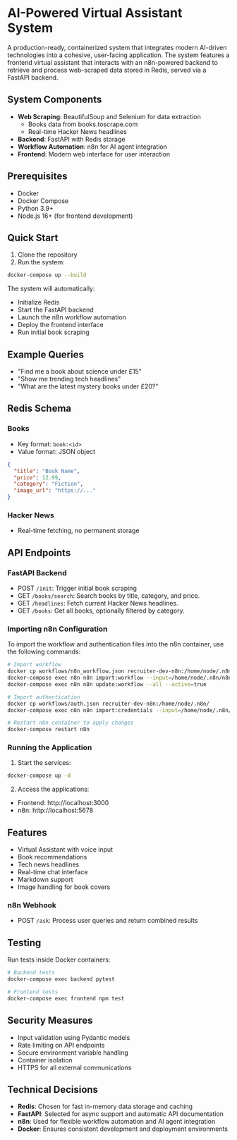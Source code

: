 # AI-Powered Virtual Assistant System

A production-ready, containerized system that integrates modern AI-driven technologies into a cohesive, user-facing application. The system features a frontend virtual assistant that interacts with an n8n-powered backend to retrieve and process web-scraped data stored in Redis, served via a FastAPI backend.

## System Components

- **Web Scraping**: BeautifulSoup and Selenium for data extraction
  - Books data from books.toscrape.com
  - Real-time Hacker News headlines
- **Backend**: FastAPI with Redis storage
- **Workflow Automation**: n8n for AI agent integration
- **Frontend**: Modern web interface for user interaction

## Prerequisites

- Docker
- Docker Compose
- Python 3.9+
- Node.js 16+ (for frontend development)

## Quick Start

1. Clone the repository
2. Run the system:
```bash
docker-compose up --build
```

The system will automatically:
- Initialize Redis
- Start the FastAPI backend
- Launch the n8n workflow automation
- Deploy the frontend interface
- Run initial book scraping

## Example Queries

- "Find me a book about science under £15"
- "Show me trending tech headlines"
- "What are the latest mystery books under £20?"

## Redis Schema

### Books
- Key format: `book:<id>`
- Value format: JSON object
```json
{
  "title": "Book Name",
  "price": 12.99,
  "category": "Fiction",
  "image_url": "https://..."
}
```

### Hacker News
- Real-time fetching, no permanent storage

## API Endpoints

### FastAPI Backend
- POST `/init`: Trigger initial book scraping
- GET `/books/search`: Search books by title, category, and price.
- GET `/headlines`: Fetch current Hacker News headlines.
- GET `/books`: Get all books, optionally filtered by category.

### Importing n8n Configuration

To import the workflow and authentication files into the n8n container, use the following commands:

```bash
# Import workflow
docker cp workflows/n8n_workflow.json recruiter-dev-n8n:/home/node/.n8n/
docker-compose exec n8n n8n import:workflow --input=/home/node/.n8n/n8n_workflow.json
docker-compose exec n8n n8n update:workflow --all --active=true

# Import authentication
docker cp workflows/auth.json recruiter-dev-n8n:/home/node/.n8n/
docker-compose exec n8n n8n import:credentials --input=/home/node/.n8n/auth.json

# Restart n8n container to apply changes
docker-compose restart n8n
```

### Running the Application

1. Start the services:
```bash
docker-compose up -d
```

2. Access the applications:
- Frontend: http://localhost:3000
- n8n: http://localhost:5678

## Features

- Virtual Assistant with voice input
- Book recommendations
- Tech news headlines
- Real-time chat interface
- Markdown support
- Image handling for book covers 

### n8n Webhook
- POST `/ask`: Process user queries and return combined results

## Testing

Run tests inside Docker containers:

```bash
# Backend tests
docker-compose exec backend pytest

# Frontend tests
docker-compose exec frontend npm test
```

## Security Measures

- Input validation using Pydantic models
- Rate limiting on API endpoints
- Secure environment variable handling
- Container isolation
- HTTPS for all external communications

## Technical Decisions

- **Redis**: Chosen for fast in-memory data storage and caching
- **FastAPI**: Selected for async support and automatic API documentation
- **n8n**: Used for flexible workflow automation and AI agent integration
- **Docker**: Ensures consistent development and deployment environments 
